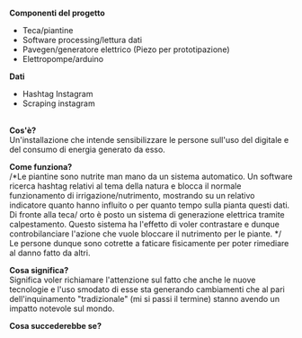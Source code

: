 **Componenti del progetto**<br>
* Teca/piantine
* Software processing/lettura dati
* Pavegen/generatore elettrico (Piezo per prototipazione)
* Elettropompe/arduino

**Dati**<br>
* Hashtag Instagram<br>
* Scraping instagram<br><br>

**Cos'è?**<br>
Un'installazione che intende sensibilizzare le persone sull'uso del digitale e del consumo di energia generato da esso.

**Come funziona?**<br>
/*Le piantine sono nutrite man mano da un sistema automatico. Un software ricerca hashtag relativi al tema della natura e blocca il normale funzionamento di irrigazione/nutrimento, mostrando su un relativo indicatore quanto hanno influito o per quanto tempo sulla pianta questi dati.
Di fronte alla teca/ orto è posto un sistema di generazione elettrica tramite calpestamento. Questo sistema ha l'effetto di voler contrastare e dunque controbilanciare l'azione che vuole bloccare il nutrimento per le piante. */
Le persone dunque sono cotrette a faticare fisicamente per poter rimediare al danno fatto da altri.

**Cosa significa?**<br>
Significa voler richiamare l'attenzione sul fatto che anche le nuove tecnologie e l'uso smodato di esse sta generando cambiamenti che al pari dell'inquinamento "tradizionale" (mi si passi il termine) stanno avendo un impatto notevole sul mondo.

**Cosa succederebbe se?**<br>




